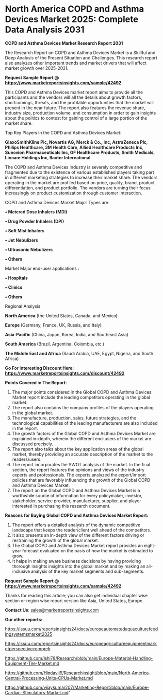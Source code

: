 # North America COPD and Asthma Devices Market 2025: Complete Data Analysis 2031

<strong>COPD and Asthma Devices Market Research Report 2031</strong>

The Research Report on COPD and Asthma Devices Market is a Skillful and Deep Analysis of the Present Situation and Challenges. This research report also analyzes other important trends and market drivers that will affect market growth over 2025-2031.

<strong>Request Sample Report @ <a href=https://www.marketreportsinsights.com/sample/42492>https://www.marketreportsinsights.com/sample/42492</a></strong>

This COPD and Asthma Devices market report aims to provide all the participants and the vendors will all the details about growth factors, shortcomings, threats, and the profitable opportunities that the market will present in the near future. The report also features the revenue share, industry size, production volume, and consumption in order to gain insights about the politics to contest for gaining control of a large portion of the market share.

Top Key Players in the COPD and Asthma Devices Market:

<strong>GlaxoSmithKline Plc, Novartis AG, Merck & Co., Inc, AstraZeneca Plc, Philips Healthcare, 3M Health Care, Allied Healthcare Products Inc, Sunovion Pharmaceuticals Inc, GF Healthcare Products, Smith Medicals, Lincare Holdings Inc, Baxter International</strong>

The COPD and Asthma Devices Industry is severely competitive and fragmented due to the existence of various established players taking part in different marketing strategies to increase their market share. The vendors operating in the market are profiled based on price, quality, brand, product differentiation, and product portfolio. The vendors are turning their focus increasingly on product customization through customer interaction.

COPD and Asthma Devices Market Major Types are:

<strong>•  Metered Dose Inhalers (MDI)

•  Drug Powder Inhalers (DPI)

•  Soft Mist Inhalers

•  Jet Nebulizers

•  Ultrasonic Nebulizers

•  Others</strong>

Market Major end-user applications :

<strong>•  Hospitals

•  Clinics

•  Others</strong>

Regional Analysis

</u><strong><b>North America</b></strong> (the United States, Canada, and Mexico)

<strong><b>Europe </b></strong>(Germany, France, UK, Russia, and Italy)

<strong><b>Asia-Pacific</b></strong> (China, Japan, Korea, India, and Southeast Asia)

<strong><b>South America</b></strong> (Brazil, Argentina, Colombia, etc.)

<strong><b>The Middle East and Africa</b></strong> (Saudi Arabia, UAE, Egypt, Nigeria, and South Africa)

<strong>Go For Interesting Discount Here: <a href=https://www.marketreportsinsights.com/discount/42492>https://www.marketreportsinsights.com/discount/42492</a></strong>

<strong>Points Covered in The Report:</strong>
<ol>
  <li>The major points considered in the Global COPD and Asthma Devices Market report include the leading competitors operating in the global market.</li>
  <li>The report also contains the company profiles of the players operating in the global market.</li>
  <li>The manufacture, production, sales, future strategies, and the technological capabilities of the leading manufacturers are also included in the report.</li>
  <li>The growth factors of the Global COPD and Asthma Devices Market are explained in-depth, wherein the different end-users of the market are discussed precisely.</li>
  <li>The report also talks about the key application areas of the global market, thereby providing an accurate description of the market to the readers/users.</li>
  <li>The report incorporates the SWOT analysis of the market. In the final section, the report features the opinions and views of the industry experts and professionals. The experts analyzed the export/import policies that are favorably influencing the growth of the Global COPD and Asthma Devices Market.</li>
  <li>The report on the Global COPD and Asthma Devices Market is a worthwhile source of information for every policymaker, investor, stakeholder, service provider, manufacturer, supplier, and player interested in purchasing this research document.</li>
</ol>
<strong>Reasons for Buying Global COPD and Asthma Devices Market Report:</strong>

<ol>
  <li>The report offers a detailed analysis of the dynamic competitive landscape that keeps the reader/client well ahead of the competitors.</li>
  <li>It also presents an in-depth view of the different factors driving or restraining the growth of the global market.</li>
  <li>The Global COPD and Asthma Devices Market report provides an eight-year forecast evaluated on the basis of how the market is estimated to grow.</li>
  <li>It helps in making aware business decisions by having providing thorough insights insights into the global market and by making an all-inclusive analysis of the key market segments and sub-segments.</li>
</ol>
<strong>Request Sample Report @ <a href=https://www.marketreportsinsights.com/sample/42492>https://www.marketreportsinsights.com/sample/42492</a></strong>


Thanks for reading this article; you can also get individual chapter wise section or region wise report version like Asia, United States, Europe.

<strong>Contact Us:</strong>
sales@marketreportsinsights.com

<strong>Our other reports:</strong>

<a href=https://issuu.com/reportsinsights24/docs/europeautomatedaquaculturefeedingsystemsmarket2025>https://issuu.com/reportsinsights24/docs/europeautomatedaquaculturefeedingsystemsmarket2025</a>

<a href=https://issuu.com/reportsinsights24/docs/europeagricultureequipmentmarketperspectivecompreh>https://issuu.com/reportsinsights24/docs/europeagricultureequipmentmarketperspectivecompreh</a>

<a href=https://github.com/Ishi78/Research/blob/main/Europe-Material-Handling-Equipment-Tire-Market.md>https://github.com/Ishi78/Research/blob/main/Europe-Material-Handling-Equipment-Tire-Market.md</a>

<a href=https://github.com/Hindavii9/Researchinsight/blob/main/North-America-Central-Processing-Units-CPUs-Market.md>https://github.com/Hindavii9/Researchinsight/blob/main/North-America-Central-Processing-Units-CPUs-Market.md</a>

<a href=https://github.com/vijaykumar207/Marketing-Report/blob/main/Europe-Cardiac-Stimulators-Market.md>https://github.com/vijaykumar207/Marketing-Report/blob/main/Europe-Cardiac-Stimulators-Market.md</a>"
